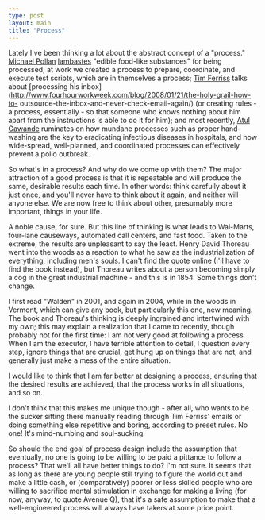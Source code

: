 ```yaml
---
type: post
layout: main
title: "Process"
---
```

Lately I've been thinking a lot about the abstract concept of a "process."
[Michael Pollan](http://www.michaelpollan.com/)
[lambastes](http://www.michaelpollan.com/indefense.php#) "edible food-like
substances" for being processed; at work we created a process to prepare,
coordinate, and execute test scripts, which are in themselves a process; [Tim
Ferriss](http://www.fourhourworkweek.com/blog/) talks about [processing his
inbox](http://www.fourhourworkweek.com/blog/2008/01/21/the-holy-grail-how-to-
outsource-the-inbox-and-never-check-email-again/) (or creating rules - a
process, essentially - so that someone who knows nothing about him apart from
the instructions is able to do it for him); and most recently, [Atul
Gawande](http://www.gawande.com/) ruminates on how mundane processes such as
proper hand-washing are the key to eradicating infectious diseases in
hospitals, and how wide-spread, well-planned, and coordinated processes can
effectively prevent a polio outbreak.

  
So what's in a process? And why do we come up with them? The major attraction
of a good process is that it is repeatable and will produce the same,
desirable results each time. In other words: think carefully about it just
once, and you'll never have to think about it again, and neither will anyone
else. We are now free to think about other, presumably more important, things
in your life.

  
A noble cause, for sure. But this line of thinking is what leads to Wal-Marts,
four-lane causeways, automated call centers, and fast food. Taken to the
extreme, the results are unpleasant to say the least. Henry David Thoreau went
into the woods as a reaction to what he saw as the industrialization of
everything, including men's souls. I can't find the quote online (I'll have to
find the book instead), but Thoreau writes about a person becoming simply a
cog in the great industrial machine - and this is in 1854. Some things don't
change.

  
I first read "Walden" in 2001, and again in 2004, while in the woods in
Vermont, which can give any book, but particularly this one, new meaning. The
book and Thoreau's thinking is deeply ingrained and intertwined with my own;
this may explain a realization that I came to recently, though probably not
for the first time: I am not very good at following a process. When I am the
executor, I have terrible attention to detail, I question every step, ignore
things that are crucial, get hung up on things that are not, and generally
just make a mess of the entire situation.

  
I would like to think that I am far better at designing a process, ensuring
that the desired results are achieved, that the process works in all
situations, and so on.

  
I don't think that this makes me unique though - after all, who wants to be
the sucker sitting there manually reading through Tim Ferriss' emails or doing
something else repetitive and boring, according to preset rules. No one! It's
mind-numbing and soul-sucking.

  
So should the end goal of process design include the assumption that
eventually, no one is going to be willing to be paid a pittance to follow a
process? That we'll all have better things to do? I'm not sure. It seems that
as long as there are young people still trying to figure the world out and
make a little cash, or (comparatively) poorer or less skilled people who are
willing to sacrifice mental stimulation in exchange for making a living (for
now, anyway, to quote Avenue Q), that it's a safe assumption to make that a
well-engineered process will always have takers at some price point.

